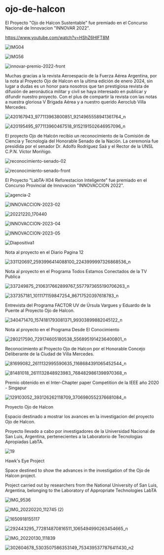 # ojo-de-halcon
El Proyecto "Ojo de Halcon Sustentable" fue premiado en el Concurso Nacional de Innovacion "INNOVAR 2022".

https://www.youtube.com/watch?v=HShZ6HlFT8M

![IMG04](https://user-images.githubusercontent.com/88517674/201725876-c00abc5e-8d5d-4f0b-8dce-b56c53da1f2e.jpg)

![IMG56](https://user-images.githubusercontent.com/88517674/201725788-7e0dd3fb-e875-430d-a605-38b33baeb302.jpg)

![innovar-premio-2022-front](https://user-images.githubusercontent.com/88517674/201726427-85be7aef-94e6-403a-b407-d234f7e97e77.jpg)

Muchas gracias a la revista Aeroespacio de la Fuerza Aérea Argentina, por la nota al Proyecto Ojo de Halcon en la ultima edición de enero 2024, sin lugar a dudas es un honor para nosotros que tan prestigiosa revista de difusión de aeronáutica militar y civil se haya interesado en publicar y difundir nuestro proyecto. Con el plus de compartir la revista con las notas a nuestra gloriosa V Brigada Aérea y a nuestro querido Aeroclub Villa Mercedes.

![420167943_977113963800851_9214965558941361764_n](https://github.com/cgcatuogno/ojo-de-halcon/assets/88517674/2f460528-3d15-4b1d-8d8b-1575c2ccf66b)

![420195495_977113960467518_9152191502646957096_n](https://github.com/cgcatuogno/ojo-de-halcon/assets/88517674/c155e90d-1ce1-46ab-8be3-9fe2fc35d018)




El proyecto Ojo de Halcón recibio un reconocimiento de la Comisión de Ciencia y Tecnología del Honorable Senado de la Nación. La ceremonia fue presidida por el senador Dr. Adolfo Rodríguez Saá y el Rector  de la UNSL C.P.N. Víctor Moriñigo.

![reconocimiento-senado-02](https://github.com/cgcatuogno/ojo-de-halcon/assets/88517674/0efad1f5-7995-476f-8da9-dd0d4242f0a2)

![reconocimiento-senado-front](https://github.com/cgcatuogno/ojo-de-halcon/assets/88517674/19ee7485-056f-4adb-8f5c-13ad9ed21d6b)



El Proyecto "LabTA-X04 Reforestacion Inteligente" fue premiado en el Concurso Provincial de Innovacion "INNOVACCION 2022".

![agencia-2](https://user-images.githubusercontent.com/88517674/213193077-7b8d16a5-54ef-4858-8ba9-a94b19ef3916.jpg)

![INNOVACCION-2023-02](https://user-images.githubusercontent.com/88517674/213193474-23e46c0a-0d7f-4892-b840-6ad5cba6e1d0.jpg)

![20221220_170440](https://user-images.githubusercontent.com/88517674/213193388-1aee9846-acb9-49cf-9265-99abed370503.jpg)

![INNOVACCION-2023-04](https://user-images.githubusercontent.com/88517674/213193666-e31b410d-3d9b-4f78-9717-253c34db58a2.jpg)

![INNOVACCION-2023-05](https://user-images.githubusercontent.com/88517674/213193610-999014e2-0b56-4488-b13a-f72c57b0f3ed.jpg)

![Diapositiva1](https://user-images.githubusercontent.com/88517674/213194426-6ad1105e-582b-4da1-826b-ae630f474b3e.PNG)


Nota al proyecto en el Diario Pagina 12

![331120697_2593996414088100_2243999997326868536_n](https://github.com/cgcatuogno/ojo-de-halcon/assets/88517674/8f390ab8-29ea-44e9-a5b4-7d8f7422ec97)


Nota al proyecto en el Programa Todos Estamos Conectados de la TV Publica

![337249875_2106317662899767_5577973655190706263_n](https://github.com/cgcatuogno/ojo-de-halcon/assets/88517674/6b45cf66-8246-423f-8462-ee790d58f3fb)

![337357181_1011171159847254_86717520397618783_n](https://github.com/cgcatuogno/ojo-de-halcon/assets/88517674/52649c14-4aac-49a2-8aaf-709569bc1567)



Entrevista del Programa FACTOR UV de Úrsula Vargues y Eduardo de la Puente al Proyecto Ojo de Halcon.

![340471470_1574181793081371_99303899882045122_n](https://github.com/cgcatuogno/ojo-de-halcon/assets/88517674/838fa860-51c8-45c9-bc0e-dac0315f05f4)

Nota al proyecto en el Programa Desde El Conocimiento

![280217590_729174605180538_5568951914236400801_n](https://github.com/cgcatuogno/ojo-de-halcon/assets/88517674/49cef53d-ad8a-4196-a4d9-55c96af50a44)



Reconocimiento al Proyecto Ojo de Halcon por el Honorable Concejo Deliberante de la Ciudad de Villa Mercedes.

![81699082_2611132995590635_1168684391065452544_n](https://github.com/cgcatuogno/ojo-de-halcon/assets/88517674/72b18220-08a6-4a25-88b1-ad3cb58d0a50)

![81481018_2611132848923983_7684829861398970368_n](https://github.com/cgcatuogno/ojo-de-halcon/assets/88517674/2fc460b5-a4cb-4137-82b6-5d99bd844e4b)

Premio obtenido en el Inter-Chapter paper Competition de la IEEE año 2020 - Singapur

![129103052_393126262118709_3706980552376681084_n](https://github.com/cgcatuogno/ojo-de-halcon/assets/88517674/3bcbd358-7b55-4ca3-a723-0f8d82324ee8)



Proyecto Ojo de Halcon

Espacio destinado a mostrar los avances en la investigacion del proyecto Ojo de Halcon.

Proyecto llevado a cabo por investigadores de la Universidad Nacional de San Luis, Argentina, pertenecientes a la Laboratorio de Tecnologias Apropiadas LabTA.


![19](https://github.com/cgcatuogno/ojo-de-halcon/assets/88517674/f8faff31-59a7-4296-8b40-a114841f3e37)


Hawk's Eye Project

Space destined to show the advances in the investigation of the Ojo de Halcon project.

Project carried out by researchers from the National University of San Luis, Argentina, belonging to the Laboratory of Appropriate Technologies LabTA

![IMG_9536](https://github.com/cgcatuogno/ojo-de-halcon/assets/88517674/585a556f-187d-45a3-a530-1264c6656be8)

![IMG_20220220_112745 (2)](https://github.com/cgcatuogno/ojo-de-halcon/assets/88517674/81a4ef37-0043-4ebb-8d44-922dc6e29f88)

![1650918155117](https://github.com/cgcatuogno/ojo-de-halcon/assets/88517674/521b508e-6cb9-495a-8d76-5550d2cb7abc)

![292443295_772814870816511_1065494990263454665_n](https://github.com/cgcatuogno/ojo-de-halcon/assets/88517674/5351dfb6-bb55-449c-a369-b17172c39426)

![IMG_20220130_111839](https://github.com/cgcatuogno/ojo-de-halcon/assets/88517674/8cb438e8-792e-4427-8747-fed31f3c3259)

![302604678_5303507586353149_7534395377876411430_n2](https://github.com/cgcatuogno/ojo-de-halcon/assets/88517674/5e8f269c-09ae-46e0-b710-a613fb434326)
